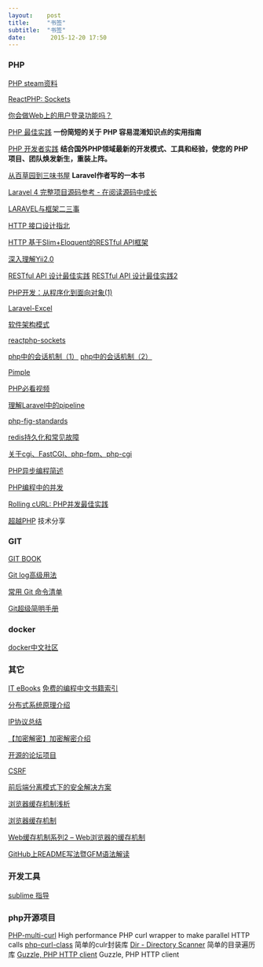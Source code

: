 ```yaml
---
layout:    post
title:     "书签"
subtitle:  "书签"
date:       2015-12-20 17:50
---
```


### PHP

[PHP steam资料](http://blog.jasonraede.com/post/2015/03/streaming-file-downloads-from-tcp-service-with-php/ "Streaming file downloads from a TCP service with PHP")

[ReactPHP: Sockets](http://blog.wyrihaximus.net/2015/03/reactphp-sockets/)

[你会做Web上的用户登录功能吗？](http://blogread.cn/it/article/4256?f=wb)

[PHP 最佳实践](http://phpbestpractices.justjavac.com/)  <b>一份简短的关于 PHP 容易混淆知识点的实用指南</b>

[PHP 开发者实践](https://www.gitbook.com/book/ryancao/php-developer-prepares/details) <b>结合国外PHP领域最新的开发模式、工具和经验，使您的 PHP 项目、团队焕发新生，重装上阵。</b>

[从百草园到三味书屋](http://my.oschina.net/zgldh/blog/389246) <b>Laravel作者写的一本书</b>

[Laravel 4 完整项目源码参考 - 在阅读源码中成长](https://phphub.org/topics/8)

[LARAVEL与框架二三事](http://lifesign.github.io/laravel_slide/#/)

[HTTP 接口设计指北](https://github.com/bolasblack/http-api-guide)

[HTTP 基于Slim+Eloquent的RESTful API框架](http://git.oschina.net/overtrue/rester)

[深入理解Yii2.0](http://www.digpage.com/)

[RESTful API 设计最佳实践](http://www.oschina.net/translate/best-practices-for-a-pragmatic-restful-api)
[RESTful API 设计最佳实践2](http://www.vinaysahni.com/best-practices-for-a-pragmatic-restful-api)

[PHP开发：从程序化到面向对象(1)](http://developer.51cto.com/art/201307/402210.htm)

[Laravel-Excel](http://laraveldaily.com/laravel-excel-export-eloquent-models-results-easily/)

[软件架构模式](http://colobu.com/2015/04/08/software-architecture-patterns/)

[reactphp-sockets](http://blog.wyrihaximus.net/2015/03/reactphp-sockets/)

[php中的会话机制（1）](http://segmentfault.com/a/1190000000467467)
[php中的会话机制（2）](http://segmentfault.com/a/1190000000468220)

[Pimple](https://github.com/silexphp/Pimple "A small PHP 5.3 dependency injection container http://pimple.sensiolabs.org")

[PHP必看视频](https://github.com/phptodayorg/php-must-watch)

[理解Laravel中的pipeline](http://www.jianshu.com/p/3c2791a525d0)

[php-fig-standards](https://www.gitbook.com/book/jifei/php-fig-standards/details)

[redis持久化和常见故障](https://segmentfault.com/a/1190000004135982)

[关于cgi、FastCGI、php-fpm、php-cgi](http://my.oschina.net/jingxing05/blog/267695) 

[PHP异步编程简述](http://www.huyanping.cn/php%E5%BC%82%E6%AD%A5%E7%BC%96%E7%A8%8B%E7%AE%80%E8%BF%B0/)

[PHP编程中的并发](segmentfault.com/a/1190000004069411?utm_source=Weibo&utm_medium=shareLink&utm_campaign=socialShare)

[Rolling cURL: PHP并发最佳实践](http://blogread.cn/it/article/5501?f=wb)

[超越PHP](http://toutiao.io/subjects/21834) 技术分享

### GIT

[GIT BOOK](http://git-scm.com/book/zh/v1  "Pro Git book")

[Git log高级用法](https://github.com/geeeeeeeeek/git-recipes/blob/master/sources/Git_log%E9%AB%98%E7%BA%A7%E7%94%A8%E6%B3%95.md)

[常用 Git 命令清单](http://www.ruanyifeng.com/blog/2015/12/git-cheat-sheet.html)

[Git超级简明手册](https://github.com/shendl1978/blog/wiki/Git%E8%B6%85%E7%BA%A7%E7%AE%80%E6%98%8E%E6%89%8B%E5%86%8C)




### docker

[docker中文社区](http://www.docker.org.cn/book/install.html)

### 其它

[IT eBooks](http://www.it-ebooks.info/book/4781/)
[免费的编程中文书籍索引](https://github.com/justjavac/free-programming-books-zh_CN#php)

[分布式系统原理介绍](http://www.valleytalk.org/wp-content/uploads/2012/07/%E5%88%86%E5%B8%83%E5%BC%8F%E7%B3%BB%E7%BB%9F%E5%8E%9F%E7%90%86%E4%BB%8B%E7%BB%8D.pdf)

[IP协议总结](http://lastday.github.io/tcp/ip/first-IP/)

[【加密解密】加密解密介绍 ](http://www.jianshu.com/p/98610bdc9bd6)

[开源的论坛项目](https://github.com/flarum/flarum "Beautiful open-source forum software built for the modern web.http://flarum.org")

[CSRF](http://www.2cto.com/Article/201210/161805.html)

[前后端分离模式下的安全解决方案](http://blog.jobbole.com/71661/)

[浏览器缓存机制浅析](http://web.jobbole.com/82997/)

[浏览器缓存机制](http://www.cnblogs.com/skynet/archive/2012/11/28/2792503.html)

[Web缓存机制系列2 – Web浏览器的缓存机制](http://www.alloyteam.com/2012/03/web-cache-2-browser-cache/)

[GitHub上README写法暨GFM语法解读](http://blog.csdn.net/guodongxiaren/article/details/23690801)

### 开发工具

[sublime 指导](http://www.cnblogs.com/figure9/p/sublime-text-complete-guide.html)

### php开源项目

[PHP-multi-curl](https://github.com/jmathai/php-multi-curl)  High performance PHP curl wrapper to make parallel HTTP calls
[php-curl-class](https://github.com/php-mod/curl)            简单的culr封装库
[Dir - Directory Scanner](https://github.com/crysalead/dir)  简单的目录遍历库
[Guzzle, PHP HTTP client](https://github.com/guzzle/guzzle)  Guzzle, PHP HTTP client
